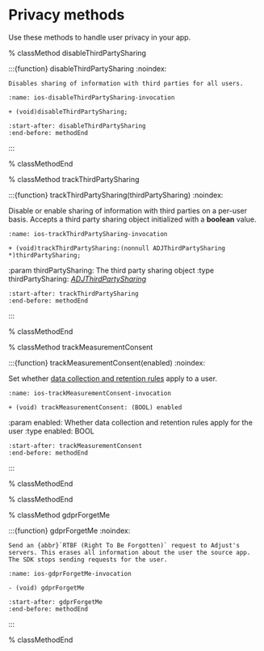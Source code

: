 # Privacy methods

Use these methods to handle user privacy in your app.

% classMethod disableThirdPartySharing

:::{function} disableThirdPartySharing
:noindex:

```{versionadded} v4.19.0
Disables sharing of information with third parties for all users.
```

```{code-block} objc
:name: ios-disableThirdPartySharing-invocation

+ (void)disableThirdPartySharing;
```

```{include} /ios/fragments/Adjust.md
:start-after: disableThirdPartySharing
:end-before: methodEnd
```

:::

% classMethodEnd

% classMethod trackThirdPartySharing

:::{function} trackThirdPartySharing(thirdPartySharing)
:noindex:

Disable or enable sharing of information with third parties on a per-user basis. Accepts a third party sharing object initialized with a **boolean** value.

```{code-block} objc
:name: ios-trackThirdPartySharing-invocation

+ (void)trackThirdPartySharing:(nonnull ADJThirdPartySharing *)thirdPartySharing;
```

:param thirdPartySharing: The third party sharing object
:type thirdPartySharing: [*ADJThirdPartySharing*](/ios/reference/ADJThirdPartySharing.md)

```{include} /ios/fragments/Adjust.md
:start-after: trackThirdPartySharing
:end-before: methodEnd
```

:::

% classMethodEnd

% classMethod trackMeasurementConsent

:::{function} trackMeasurementConsent(enabled)
:noindex:

Set whether [data collection and retention rules](https://help.adjust.com/en/article/manage-data-collection-and-retention) apply to a user.

```{code-block} objc
:name: ios-trackMeasurementConsent-invocation

+ (void) trackMeasurementConsent: (BOOL) enabled
```

:param enabled: Whether data collection and retention rules apply for the user
:type enabled: BOOL

```{include} /ios/fragments/Adjust.md
:start-after: trackMeasurementConsent
:end-before: methodEnd
```

:::

% classMethodEnd

% classMethodEnd

% classMethod gdprForgetMe

:::{function} gdprForgetMe
:noindex:

```{versionadded} v4.13.0
Send an {abbr}`RTBF (Right To Be Forgotten)` request to Adjust's servers. This erases all information about the user the source app. The SDK stops sending requests for the user.
```

```{code-block} objc
:name: ios-gdprForgetMe-invocation

- (void) gdprForgetMe
```

```{include} /ios/fragments/Adjust.md
:start-after: gdprForgetMe
:end-before: methodEnd
```

:::

% classMethodEnd
